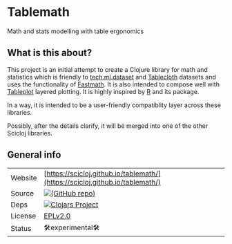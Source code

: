 # Tablemath

Math and stats modelling with table ergonomics

## What is this about?

This project is an initial attempt to create a Clojure library for math and statistics which is friendly to [tech.ml.dataset](https://github.com/techascent/tech.ml.dataset) and [Tablecloth](https://scicloj.github.io/tablecloth) datasets and uses the functionality of [Fastmath](https://github.com/generateme/fastmath). It is also intended to compose well with [Tableplot](https://scicloj.github.io/tableplot/) layered plotting. It is highly inspired by [R](https://www.r-project.org/) and its package.

In a way, it is intended to be a user-friendly compatiblity layer across these libraries.

Possibly, after the details clarify, it will be merged into one of the other Scicloj libraries.

## General info
|||
|-|-|
|Website | [https://scicloj.github.io/tablemath/](https://scicloj.github.io/tablemath/)
|Source |[![(GitHub repo)](https://img.shields.io/badge/github-%23121011.svg?style=for-the-badge&logo=github&logoColor=white)](https://github.com/scicloj/tablemath)|
|Deps |[![Clojars Project](https://img.shields.io/clojars/v/org.scicloj/tablemath.svg)](https://clojars.org/org.scicloj/tablemath)|
|License |[EPLv2.0](https://github.com/scicloj/tablemath/blob/main/LICENSE)|
|Status |🛠experimental🛠|
